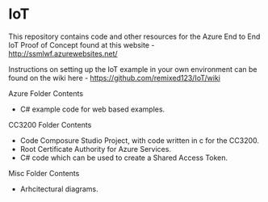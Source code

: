 IoT
===

This repository contains code and other resources for the Azure End to End IoT Proof of Concept found at this website - http://ssmlwf.azurewebsites.net/

Instructions on setting up the IoT example in your own environment can be found on the wiki here - https://github.com/remixed123/IoT/wiki


Azure Folder Contents
* C# example code for web based examples.

CC3200 Folder Contents
* Code Composure Studio Project, with code written in c for the CC3200.
* Root Certificate Authority for Azure Services.
* C# code which can be used to create a Shared Access Token.

Misc Folder Contents
* Arhcitectural diagrams.

